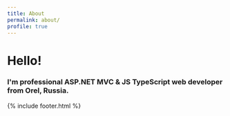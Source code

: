 ```yaml
---
title: About
permalink: about/
profile: true
---
```


# Hello!


### I'm professional ASP.NET MVC & JS TypeScript web developer from Orel, Russia.

{% include footer.html %}
